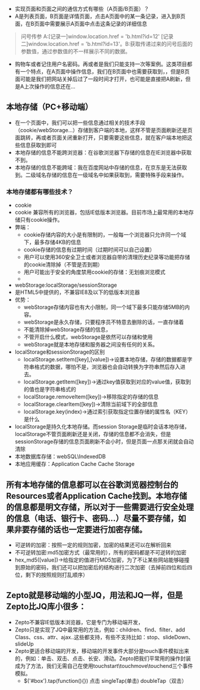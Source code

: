 
- 实现页面和页面之间的通信方式有哪些（A页面/B页面）？
 - A是列表页面，B页面是详情页面，点击A页面中的某一条记录，进入到B页面，在B页面中需要展示A页面中点击这条记录的详细信息
 >问号传参 A:[记录一]window.location.href = 'b.html?id=12' [记录二]window.location.href = 'b.html?id=13'。B:获取传递过来的问号后面的参数值，通过参数值的不一样展示不同的数据。

 - 购物车或者记住用户名密码。再或者是我们只能支持一次等案例。这类项目都有一个特点，在A页面中操作信息，我们在B页面中也需要获取到，，但是B页面可能是我们把网站关掉后过了一段时间才打开，也可能是直接把A刷新，但是A上次操作的信息还在...

## 本地存储（PC+移动端）
- 在一个页面中，我们可以把一些信息通过相关的技术手段（cookie/webStorage...）存储到客户端的本地，这样不管是页面刷新还是页面跳转，再或者页面关闭重新打开，只要需要这些信息，就在客户端本地把这些信息获取到即可
 - 本地存储的信息不能跨浏览器：在谷歌浏览器下存储的信息在IE浏览器中获取不到。
 - 本地存储的信息不能跨域：我在百度网站中存储的信息，在京东是无法获取到。二级域名存储的信息在一级域名中如果获取到，需要特殊手段来操作。
### 本地存储都有哪些技术？
- cookie
 - cookie 兼容所有的浏览器，包括IE低版本浏览器。目前市场上最常用的本地存储只有cookie操作。
 - 弊端：
     - cookie存储内容的大小是有限制的，一般每一个浏览器只允许同一个域下，最多存储4KB的信息
     - cookie存储的信息有过期时间（过期时间可以自己设置）
     - 用户可以使用360安全卫士或者浏览器自带的清理历史纪录等功能把存储的cookie清除掉（不管是否到期）
     - 用户可能出于安全的角度禁用cookie的存储：无划痕浏览模式
     -
- webStorage:localStorage/sessionStorage
 - 是HTML5中提供的，不兼容IE8及以下的低版本浏览器
 - 优势：
     - webStorage存储内容也有大小限制，同一个域下最多只能存储5MB的内容。
     - webStorage是永久存储，只要程序员不特意去删除的话，一直存储着
     - 不能清除掉webStorage存储的信息，
     - 不管开启什么模式，webStorage是依然可以存储和使用
     - webStorage就是本地存储和服务器之间没有任何的关系。
 - localStorage和sessionStorage的区别
     - localStorage.setItem([key],[value])->设置本地存储，存储的数据都是字符串格式的数据，哪怕不是，浏览器也会自动转换为字符串然后存入进去。
     - localStorage.getItem([key])->通过key值获取到对应的value值，获取到的值也是字符串格式的
     - localStorage.removeItem([key])->移除指定的存储的信息
     - localStorage.clearItem([key])->清除当前域下的全部信息
     - localStorage.key(index)->通过索引获取指定位置存储的属性名（KEY）是什么
 - localStorage是持久化本地存储。而session Storage是临时会话本地存储，localStorage不管页面刷新还是关闭，存储的信息都不会消失，但是sessionStorage存储的信息页面刷新不会小时，但是页面一点那关闭就会自动清除
- 本地数据库存储：webSQL\IndexedDB
- 本地应用缓存：Application Cache Cache Storage
## 所有本地存储的信息都可以在谷歌浏览器控制台的Resources或者Application Cache找到。本地存储的信息都是明文存储，所以对于一些需要进行安全处理的信息（电话、银行卡、密码...）尽量不要存储，如果非要存储的话也一定要进行加密存储。
- 可逆转的加密：按照一定的规则加密，加密的结果还可以在解析回来
- 不可逆转加密:md5加密方式（最常用的），所有的密码都是不可逆转的加密
 - hex_md5([value])->给指定的值进行MD5加密，为了不让某些网站能够碰撞到原始的密码，我们还可以把加密后的结构进行二次加密（去掉前四位和后四位，剩下的按照规则打乱顺序）
## Zepto就是移动端的小型JQ，用法和JQ一样，但是Zepto比JQ库小很多：
- Zepto不兼容IE低版本浏览器，它是专门为移动端开发，
- Zepto只是实现了JQ中最常用的方法，例如：children、find、filter、add Class、css、attr、ajax..这些都支持，有些不支持比如：stop、slideDown、slideUp
- Zepto更适合移动端的开发，移动端的开发事件大部分是touch事件模拟出来的，例如：单击、双击、点击、长安、滑动。Zepto把我们平常用的操作封装成为了方法，我们无需自己在使用touchstart\touchmove\touchend三个事件模拟。
  - $('#box').tap(function(){}) 点击 singleTap(单击) doubleTap（双击）
